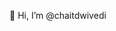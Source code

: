 👋 Hi, I’m @chaitdwivedi





<!---
chaitdwivedi/chaitdwivedi is a ✨ special ✨ repository because its `README.md` (this file) appears on your GitHub profile.
You can click the Preview link to take a look at your changes.
--->
